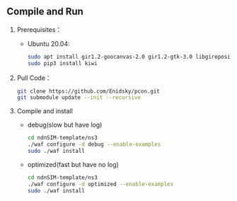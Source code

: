 ## Compile and Run

1. Prerequisites：

    - Ubuntu 20.04:

      ```bash
      sudo apt install gir1.2-goocanvas-2.0 gir1.2-gtk-3.0 libgirepository1.0-dev python3-dev python3-gi python3-gi-cairo python3-pip python3-pygraphviz python3-pygccxml
      sudo pip3 install kiwi
      ```

2. Pull Code：

   ```bash
   git clone https://github.com/Enidsky/pcon.git
   git submodule update --init --recursive
   ```

3. Compile and install
    - debug(slow but have log)
      ```bash
      cd ndnSIM-template/ns3
      ./waf configure -d debug --enable-examples
      sudo ./waf install  
      ```
    - optimized(fast but have no log)
      ```bash
      cd ndnSIM-template/ns3
      ./waf configure -d optimized --enable-examples
      sudo ./waf install
      ```